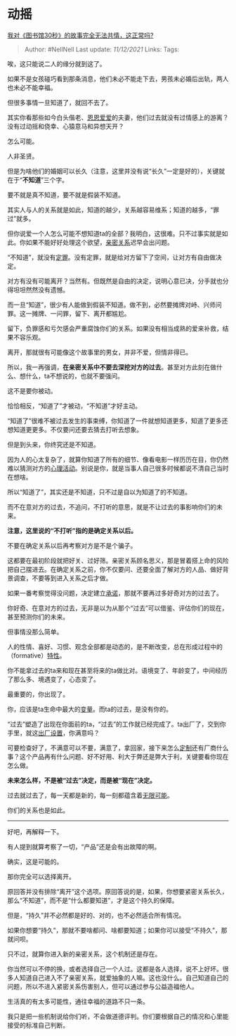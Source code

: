 # 动摇
[我对《图书馆30秒》的故事完全无法共情，这正常吗?](https://www.zhihu.com/question/495836892/answer/2257159162)

> Author: #NellNell 
Last update: *11/12/2021* 
Links:
Tags:  
  

唉，这只能说二人的缘分就到这了。

如果不是女孩碰巧看到那条消息，他们未必不能走下去，男孩未必婚后出轨，两人也未必不能幸福。

但很多事情一旦知道了，就回不去了。

其实你看那些如今白头偕老、[恩恩爱爱](https://www.zhihu.com/search?q=%E6%81%A9%E6%81%A9%E7%88%B1%E7%88%B1&search_source=Entity&hybrid_search_source=Entity&hybrid_search_extra=%7B%22sourceType%22%3A%22answer%22%2C%22sourceId%22%3A2257159162%7D)的夫妻，他们过去就没有过情感上的游离？没有过动摇和侥幸、心猿意马和异想天开？

怎么可能。

人非圣贤。

但是为啥他们的婚姻可以长久（注意，这里并没有说“长久”一定是好的），关键就在于“**不知道**”三个字。

要不就是真不知道，要不就是假装不知道。

其实人与人的关系就是如此，知道的越少，关系越容易维系；知道的越多，“罪过”就多。

但你说爱一个人怎么可能不想知道ta的全部？我明白，这很难。只不过事实就是如此。你如果不能好好处理这个欲望，[亲密关系](https://www.zhihu.com/search?q=%E4%BA%B2%E5%AF%86%E5%85%B3%E7%B3%BB&search_source=Entity&hybrid_search_source=Entity&hybrid_search_extra=%7B%22sourceType%22%3A%22answer%22%2C%22sourceId%22%3A2257159162%7D)迟早会出问题。

“不知道”，就没有[定罪](https://www.zhihu.com/search?q=%E5%AE%9A%E7%BD%AA&search_source=Entity&hybrid_search_source=Entity&hybrid_search_extra=%7B%22sourceType%22%3A%22answer%22%2C%22sourceId%22%3A2257159162%7D)。没有定罪，就是给对方留下了空间，让对方有自由做决定。

对方有没有可能离开？当然有。但既然是自由的决定，说明心意已决，分手就也分得坦坦然然没有遗憾。

而一旦“知道”，很少有人能做到假装不知道。做不到，必然要摊牌对峙、兴师问罪。这一摊牌、一问罪，留下、离开都尴尬。

留下，负罪感和亏欠感会严重腐蚀你们的关系。如果没有相当成熟的爱来补救，结果不容乐观。

离开，那就很有可能像这个故事里的男女，并非不爱，但情非得已。

所以，我一再强调，**在亲密关系中不要去深挖对方的过去**。甚至对方此刻在做什么、想什么，ta不想说的，也就不要强问。

这不是要你被动。

恰恰相反，“知道了”才被动，“不知道”才好主动。

“知道了”很难不被过去发生的事束缚，你知道了一件就想知道更多，知道了更多还想知道更更多。不仅要问还要去猜去打听去想象。

但是到头来，你终究还是不知道。

因为人的心太复杂了，就算你知道了所有的细节、像看电影一样历历在目，你仍然难以猜测对方的[心理活动](https://www.zhihu.com/search?q=%E5%BF%83%E7%90%86%E6%B4%BB%E5%8A%A8&search_source=Entity&hybrid_search_source=Entity&hybrid_search_extra=%7B%22sourceType%22%3A%22answer%22%2C%22sourceId%22%3A2257159162%7D)。别说是你，就是当事人自己很多时候都说不清自己当时在想啥。

所以“知道了”，其实还是不知道，只不过是自以为知道了的不知道。

而不在意对方的过去，不追问，不打听的意思，就是不让过去的事影响你们的未来。

**注意，这里说的“不打听”指的是确定关系以后。**

不要在确定关系以后再考察对方是不是个骗子。

这都要在最初阶段就把好关、过好筛。亲密关系顾名思义，那是冒着搭上命的风险把自己摆进去。在确定关系之前，你不仅要问、还要全面了解对方的人品、做好背景调查，不要等到进入关系之后才做。

如果一番考察觉得没问题，决定建立[承诺](https://www.zhihu.com/search?q=%E6%89%BF%E8%AF%BA&search_source=Entity&hybrid_search_source=Entity&hybrid_search_extra=%7B%22sourceType%22%3A%22answer%22%2C%22sourceId%22%3A2257159162%7D)，那就不要再过多好奇对方的过去了。

你好奇、在意对方的过去，无非是以为从那个“过去”可以借鉴、评估你们的现在，甚至预测你们的未来。

但事情没那么简单。

人的性情、喜好、习惯、观念全部都是动态的，是不断改变，总在形成过程中的（formative）[特性](https://www.zhihu.com/search?q=%E7%89%B9%E6%80%A7&search_source=Entity&hybrid_search_source=Entity&hybrid_search_extra=%7B%22sourceType%22%3A%22answer%22%2C%22sourceId%22%3A2257159162%7D)。

你不能拿过去的ta来和现在甚至将来的ta做比对。语境变了、年龄变了，中间经历了那么多、境遇变了，心态变了。

最重要的，你出现了。

你，应该是ta生命中最大的[变量](https://www.zhihu.com/search?q=%E5%8F%98%E9%87%8F&search_source=Entity&hybrid_search_source=Entity&hybrid_search_extra=%7B%22sourceType%22%3A%22answer%22%2C%22sourceId%22%3A2257159162%7D)。而ta的过去，是没有你的。

“过去”塑造了出现在你面前的ta，“过去”的工作就已经完成了。ta出厂了，交到你手里，就这[出厂设置](https://www.zhihu.com/search?q=%E5%87%BA%E5%8E%82%E8%AE%BE%E7%BD%AE&search_source=Entity&hybrid_search_source=Entity&hybrid_search_extra=%7B%22sourceType%22%3A%22answer%22%2C%22sourceId%22%3A2257159162%7D)，你满意吗？

可要检查好了，不满意可以不要，满意了，拿回家，接下来怎么[定制](https://www.zhihu.com/search?q=%E5%AE%9A%E5%88%B6&search_source=Entity&hybrid_search_source=Entity&hybrid_search_extra=%7B%22sourceType%22%3A%22answer%22%2C%22sourceId%22%3A2257159162%7D)还有厂商什么事？这个产品再有什么问题、好不好用、利大于弊还是弊大于利，关键要看你现在怎么做。

**未来怎么样，不是被“过去”决定，而是被“现在”决定。**

过去就过去了，每一天都是新的，每一刻都蕴含着[无限可能](https://www.zhihu.com/search?q=%E6%97%A0%E9%99%90%E5%8F%AF%E8%83%BD&search_source=Entity&hybrid_search_source=Entity&hybrid_search_extra=%7B%22sourceType%22%3A%22answer%22%2C%22sourceId%22%3A2257159162%7D)。

你们的关系也是如此。

---

好吧，再解释一下。

有人提到就算考察了一切，“产品”还是会有出故障的啊。

确实，这是可能的。

那你完全可以选择离开。

原回答并没有排除“离开”这个选项。原回答说的是，如果，你想要紧密关系长久，那么“不知道”，而不是“什么都要知道”，才是这个持久的保障。

但是，“持久”并不必然都是好的、对的，也不必然适合所有情况。

如果你想要“持久”，那就不要啥都问、啥都要知道；如果你可以接受“不持久”，那就问呗。

只不过，就算你进入新的亲密关系，这个机制还是存在。

你当然可以不停的换，或者选择自己一个人过。这都是各人选择，说不上好坏。很多人知道自己进入不了亲密关系，就爱抽象的人嘛。这也没什么。自己知道自己的问题，所以不进入紧密关系伤害别人，但可以通过参与公益造福他人。

生活真的有太多可能性，通往幸福的道路不只一条。

我只是把一些机制说给你们听，不会做道德评判。你们要根据自己的情况和心里能接受的标准自己判断。
